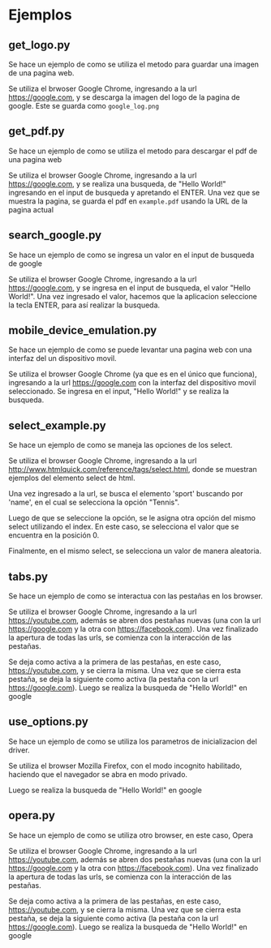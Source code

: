 # Ejemplos 

## get_logo.py

Se hace un ejemplo de como se utiliza el metodo para guardar una imagen de una pagina web.

Se utiliza el brwoser Google Chrome, ingresando a la url https://google.com, y se descarga la imagen del logo de la pagina de google. Este se guarda como `google_log.png`

## get_pdf.py

Se hace un ejemplo de como se utiliza el metodo para descargar el pdf de una pagina web

Se utiliza el browser Google Chrome, ingresando a la url https://google.com, y se realiza una busqueda, de "Hello World!" ingresando en el input de busqueda y apretando el ENTER. Una vez que se muestra la pagina, se guarda el pdf en `example.pdf` usando la URL de la pagina actual

## search_google.py

Se hace un ejemplo de como se ingresa un valor en el input de busqueda de google

Se utiliza el browser Google Chrome, ingresando a la url https://google.com, y se ingresa en el input de busqueda, el valor "Hello World!". Una vez ingresado el valor, hacemos que la aplicacion seleccione la tecla ENTER, para así realizar la busqueda.

## mobile_device_emulation.py

Se hace un ejemplo de como se puede levantar una pagina web con una interfaz del un dispositivo movil.

Se utiliza el browser Google Chrome (ya que es en el único que funciona), ingresando a la url https://google.com con la interfaz del dispositivo movil seleccionado. Se ingresa en el input, "Hello World!" y se realiza la busqueda.

## select_example.py

Se hace un ejemplo de como se maneja las opciones de los select.

Se utiliza el browser Google Chrome, ingresando a la url http://www.htmlquick.com/reference/tags/select.html, donde se muestran ejemplos del elemento select de html.

Una vez ingresado a la url, se busca el elemento 'sport' buscando por 'name', en el cual se selecciona la opción "Tennis".

Luego de que se seleccione la opción, se le asigna otra opción del mismo select utilizando el index. En este caso, se selecciona el valor que se encuentra en la posición 0.

Finalmente, en el mismo select, se selecciona un valor de manera aleatoria.

## tabs.py

Se hace un ejemplo de como se interactua con las pestañas en los browser.

Se utiliza el browser Google Chrome, ingresando a la url https://youtube.com, además se abren dos pestañas nuevas (una con la url https://google.com y la otra con https://facebook.com). Una vez finalizado la apertura de todas las urls, se comienza con la interacción de las pestañas.

Se deja como activa a la primera de las pestañas, en este caso, https://youtube.com, y se cierra la misma. Una vez que se cierra esta pestaña, se deja la siguiente como activa (la pestaña con la url https://google.com). Luego se realiza la busqueda de "Hello World!" en google

## use_options.py

Se hace un ejemplo de como se utiliza los parametros de inicializacion del driver.

Se utiliza el browser Mozilla Firefox, con el modo incognito habilitado, haciendo que el navegador se abra en modo privado. 

Luego se realiza la busqueda de "Hello World!" en google

## opera.py

Se hace un ejemplo de como se utiliza otro browser, en este caso, Opera

Se utiliza el browser Google Chrome, ingresando a la url https://youtube.com, además se abren dos pestañas nuevas (una con la url https://google.com y la otra con https://facebook.com). Una vez finalizado la apertura de todas las urls, se comienza con la interacción de las pestañas.

Se deja como activa a la primera de las pestañas, en este caso, https://youtube.com, y se cierra la misma. Una vez que se cierra esta pestaña, se deja la siguiente como activa (la pestaña con la url https://google.com). Luego se realiza la busqueda de "Hello World!" en google
